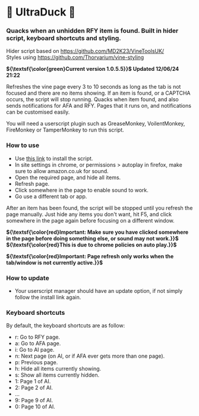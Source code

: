 # 🦆 UltraDuck 🦆
### Quacks when an unhidden RFY item is found. Built in hider script, keyboard shortcuts and styling.
Hider script based on https://github.com/MD2K23/VineToolsUK/<br />
Styles using https://github.com/Thorvarium/vine-styling

**${\textsf{\color{green}Current version 1.0.5.5}}$ Updated 12/06/24 21:22**

Refreshes the vine page every 3 to 10 seconds as long as the tab is not focused and there are no items showing.
If an item is found, or a CAPTCHA occurs, the script will stop running.
Quacks when item found, and also sends notifications for AFA and RFY.
Pages that it runs on, and notifications can be customised easily.

You will need a userscript plugin such as GreaseMonkey, VoilentMonkey, FireMonkey or TamperMonkey to run this script.


### How to use
- Use [this link](https://github.com/Jimbo5431/UltraDuck/raw/main/UltraDuck.user.js) to install the script.
- In site settings in chrome, or permissions > autoplay in firefox, make sure to allow amazon.co.uk for sound.
- Open the required page, and hide all items.
- Refresh page.
- Click somewhere in the page to enable sound to work.
- Go use a different tab or app.

After an item has been found, the script will be stopped until you refresh the page manually.
Just hide any items you don't want, hit F5, and click somewhere in the page again before focusing on a different window.

**${\textsf{\color{red}Important: Make sure you have clicked somewhere in the page before doing something else, or sound may not work.}}$**
**${\textsf{\color{red}This is due to chrome policies on auto play.}}$**

**${\textsf{\color{red}Important: Page refresh only works when the tab/window is not currently active.}}$**

### How to update
- Your userscript manager should have an update option, if not simply follow the install link again.

### Keyboard shortcuts
By default, the keyboard shortcuts are as follow:
- r: Go to RFY page.
- a: Go to AFA page.
- i: Go to AI page.
- n: Next page (on AI, or if AFA ever gets more than one page).
- p: Previous page.
- h: Hide all items currently showing.
- s: Show all items currently hidden.
- 1: Page 1 of AI.
- 2: Page 2 of AI.
- ...
- 9: Page 9 of AI.
- 0: Page 10 of AI.
